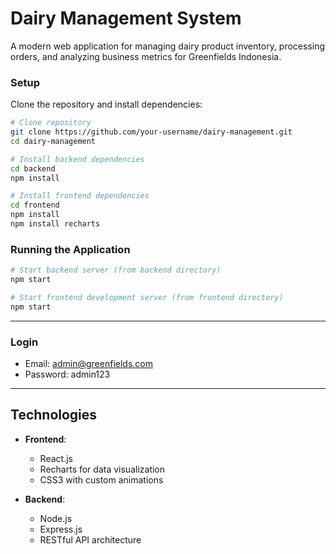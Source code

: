 # Dairy Management System

A modern web application for managing dairy product inventory, processing orders, and analyzing business metrics for Greenfields Indonesia.

### Setup

Clone the repository and install dependencies:

```bash
# Clone repository
git clone https://github.com/your-username/dairy-management.git
cd dairy-management

# Install backend dependencies
cd backend
npm install

# Install frontend dependencies
cd frontend
npm install
npm install recharts
```

### Running the Application

```bash
# Start backend server (from backend directory)
npm start

# Start frontend development server (from frontend directory)
npm start
```

---
### Login
- Email: admin@greenfields.com
- Password: admin123
---

## Technologies

- **Frontend**:
  - React.js
  - Recharts for data visualization
  - CSS3 with custom animations
  
- **Backend**:
  - Node.js
  - Express.js
  - RESTful API architecture
